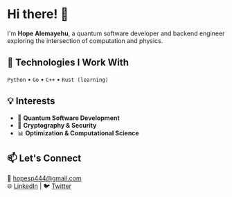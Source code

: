 # Hi there! 👋  
I'm **Hope Alemayehu**, a quantum software developer and backend engineer exploring the intersection of computation and physics.  

## 🔧 Technologies I Work With  
`Python` • `Go` • `C++` • `Rust (learning)`  

## 💡 Interests  
- 🚀 **Quantum Software Development**  
- 🔑 **Cryptography & Security**  
- 📊 **Optimization & Computational Science**  

## 📫 Let's Connect  
📧 hopesp444@gmail.com  
🌐 [LinkedIn](https://www.linkedin.com/in/hope-alemayehu/) | 🐦 [Twitter](https://x.com/epohull)  
